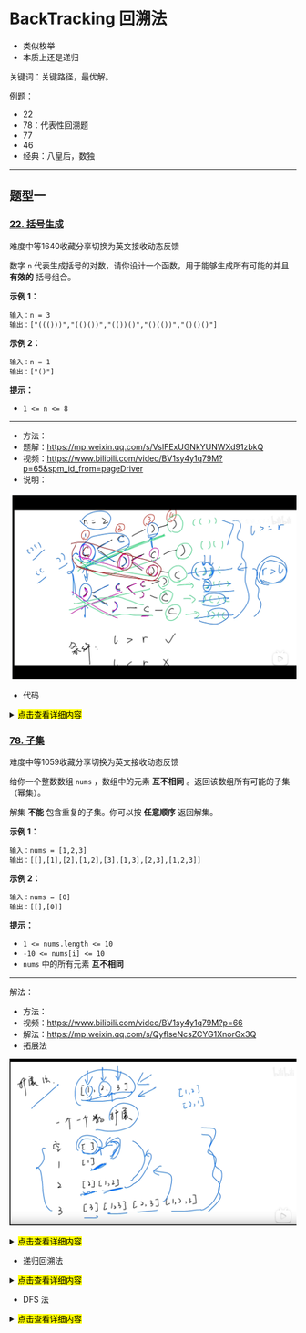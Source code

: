 # BackTracking 回溯法

- 类似枚举
- 本质上还是递归

关键词：关键路径，最优解。



例题：

- 22
- 78：代表性回溯题
- 77
- 46
- 经典：八皇后，数独

---

## 题型一

### [22. 括号生成](https://leetcode-cn.com/problems/generate-parentheses/)

难度中等1640收藏分享切换为英文接收动态反馈

数字 `n` 代表生成括号的对数，请你设计一个函数，用于能够生成所有可能的并且 **有效的** 括号组合。

 

**示例 1：**

```
输入：n = 3
输出：["((()))","(()())","(())()","()(())","()()()"]
```

**示例 2：**

```
输入：n = 1
输出：["()"]
```

 

**提示：**

- `1 <= n <= 8`

---

- 方法：
- 题解：https://mp.weixin.qq.com/s/VslFExUGNkYUNWXd91zbkQ
- 视频：https://www.bilibili.com/video/BV1sy4y1q79M?p=65&spm_id_from=pageDriver
- 说明：

![](./img/pic-001.png)

- 代码

<details>
  <summary>
      <mark>点击查看详细内容</mark></summary>

```js
/**
 * @param {number} n
 * @return {string[]}
 */
var generateParenthesis = function(n) {
    const list = []
    backtracking(n, list, 0, 0, "");
    return list;
};


function backtracking(n, result, left, right, str) {
    // 右边括号数量大于左边，表示无效括号组合
    if (right > left) {
            return;
        }
    // 左右两边括号数量相等
    if (left == n && right == n) {
        result.push(str);
        return;
    }
    // 左边少了，则左边 + 1
    if (left < n) {
        backtracking(n, result, left+1, right, str+"(");
    }
    // 右边少了，则右边 + 1
    if (right < left) {
        backtracking(n, result, left, right+1, str+")");
    }
}
```
</details>



### [78. 子集](https://leetcode-cn.com/problems/subsets/)

难度中等1059收藏分享切换为英文接收动态反馈

给你一个整数数组 `nums` ，数组中的元素 **互不相同** 。返回该数组所有可能的子集（幂集）。

解集 **不能** 包含重复的子集。你可以按 **任意顺序** 返回解集。

 

**示例 1：**

```
输入：nums = [1,2,3]
输出：[[],[1],[2],[1,2],[3],[1,3],[2,3],[1,2,3]]
```

**示例 2：**

```
输入：nums = [0]
输出：[[],[0]]
```

 

**提示：**

- `1 <= nums.length <= 10`
- `-10 <= nums[i] <= 10`
- `nums` 中的所有元素 **互不相同**



---

解法：

- 方法：
- 视频：https://www.bilibili.com/video/BV1sy4y1q79M?p=66
- 解法：https://mp.weixin.qq.com/s/QyflseNcsZCYG1XnorGx3Q
- 拓展法

![](./img/pic-003.png)

<details>
  <summary>
      <mark>点击查看详细内容</mark></summary>

```js
/**
 * @param {number[]} nums
 * @return {number[][]}
 */
var subsets = function(nums) {
    // 例如 nums = [1,2,3]
    const result = []
	result.push([])

    // 遍历所有 nums
	for (let i = 0; i < nums.length; i ++) {
        // 定义临时 子数组-> 子集 数组
	   const sub = []

        // 例如 result = [[], [1], [1,2]]
	   for (let m = 0; m < result.length; m++) {
         // 定义临时变量，暂存 result 的 某一个 子集，也是我们要的结果

         // 例如 result[m] = [1,2], 拷贝一份 temp => [1,2]
	   	 const temp = [].concat(result[m])
         
         // 单数子集，比如 1, 或者 2, 或者 3
	   	 temp.push(nums[i])

         // 多数子集，比如 [[1], [1,2], [1,2,3]]
         sub.push(temp)
	   }

      // 一个个遍历子集，把他们放入 result 中
	   for (let k in sub) {
	   	  result.push(sub[k])
	   }
	}

	return result
};
```
</details>



- 递归回溯法

<details>
  <summary>
      <mark>点击查看详细内容</mark></summary>

```js
/**
 * @param {number[]} nums
 * @return {number[][]}
 */
var subsets = function(nums) {
  const result = []
  for (let i=0; i<= nums.length; i++) {
    backtracking(nums, result, i, 0, []);
  }
  return result
};

// 参数说明  result 子集容器，要找的子集的长度 length，要从哪个位置开始找 index； sub 用于缓存子集结果
function backtracking(nums, result, length, index, sub) {
    // 退出条件-子集的长度等于要找的 index 
    if (sub.length === length) {
        result.push([].concat(sub))
        return
    }

    for (let i = index; i< nums.length; i++) {
        sub.push(nums[i])
        backtracking(nums, result, length, i+1, sub);

        // 删掉最后一个 子集，避免在下一次回溯的时候重复
        sub.pop()
    }
}
```
</details>



- DFS 法

<details>
  <summary>
      <mark>点击查看详细内容</mark></summary>

```js
/**
 * @param {number[]} nums
 * @return {number[][]}
 */
var subsets = function(nums) {
  const result = []
  dfs(nums, result, 0, [])
  return result
};

function dfs (nums, result, index, sub) {
    result.push([].concat(sub))
    if (nums.length === index) return

     for (let i = index; i < nums.length; i++) {
            sub.push(nums[i]);
            dfs(nums, result, i+1, sub);
            sub.pop()
        }
}
```
</details>


